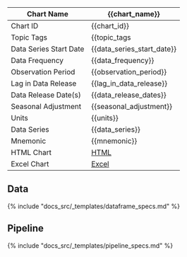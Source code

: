
| Chart Name             | {{chart_name}}                                             |
|------------------------|------------------------------------------------------------|
| Chart ID               | {{chart_id}}                                               |
| Topic Tags             | {{topic_tags | join(', ')}}                                |
| Data Series Start Date | {{data_series_start_date}}                                 |
| Data Frequency         | {{data_frequency}}                                         |
| Observation Period     | {{observation_period}}                                     |
| Lag in Data Release    | {{lag_in_data_release}}                                    |
| Data Release Date(s)   | {{data_release_dates}}                                     |
| Seasonal Adjustment    | {{seasonal_adjustment}}                                    |
| Units                  | {{units}}                                                  |
| Data Series            | {{data_series}}                                            |
| Mnemonic               | {{mnemonic}}                                               |
| HTML Chart             | [HTML](../download_chart/{{pipeline_id}}_{{chart_id}}.html)    |
| Excel Chart            | [Excel](../download_chart/{{pipeline_id}}_{{chart_id}}.xlsx)   |

## Data

{% include "docs_src/_templates/dataframe_specs.md" %}

## Pipeline

{% include "docs_src/_templates/pipeline_specs.md" %}
